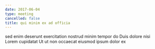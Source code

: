 ```yaml
---
date: 2017-06-04
type: meeting
cancelled: false
title: qui minim ex ad officia
---
```

sed enim deserunt exercitation nostrud minim tempor do Duis dolore nisi Lorem cupidatat Ut ut non occaecat eiusmod ipsum dolor ex